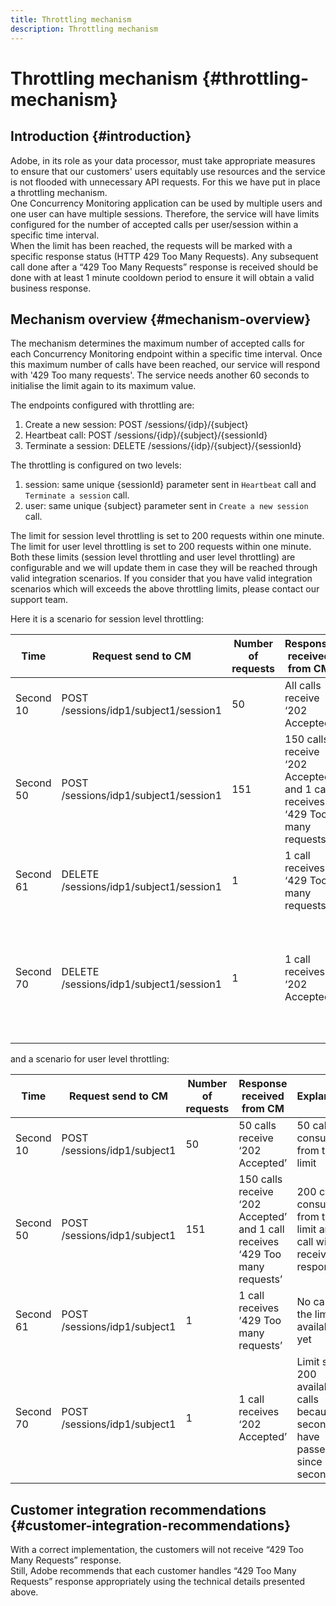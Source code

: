 ```yaml
---
title: Throttling mechanism
description: Throttling mechanism
---
```


# Throttling mechanism {#throttling-mechanism}

## Introduction {#introduction}

Adobe, in its role as your data processor, must take appropriate measures to ensure that our customers' users equitably use resources and the service is not flooded with unnecessary API requests. For this we have put in place a throttling mechanism.\
One Concurrency Monitoring application can be used by multiple users and one user can have multiple sessions. Therefore, the service will have limits configured for the number of accepted calls per user/session within a specific time interval.\
When the limit has been reached,  the requests will be marked with a specific response status (HTTP 429 Too Many Requests). Any subsequent call done after a “429 Too Many Requests” response is received should be done with at least 1 minute cooldown period to ensure it will obtain a valid business response.

## Mechanism overview {#mechanism-overview}
The mechanism determines the maximum number of accepted calls for each Concurrency Monitoring endpoint within a specific time interval. 
Once this maximum number of calls have been reached, our service will respond with '429 Too many requests'. The service needs another 60 seconds to initialise the limit again to its maximum value. 

The endpoints configured with throttling are:
1. Create a new session: POST /sessions/{idp}/{subject}
2. Heartbeat call: POST /sessions/{idp}/{subject}/{sessionId}
3. Terminate a session: DELETE /sessions/{idp}/{subject}/{sessionId}

The throttling is configured on two levels:
1. session: same unique {sessionId} parameter sent in `Heartbeat` call  and `Terminate a session` call.
2. user: same unique {subject} parameter sent in `Create a new session` call.

The limit for session level throttling is set to 200 requests within one minute.\
The limit for user level throttling is set to 200 requests within one minute.\
Both these limits (session level throttling and user level throttling) are configurable and we will update them in case they will be reached through valid integration scenarios.
If you consider that you have valid integration scenarios which will exceeds the above throttling limits, please contact our support team. 

Here it is a scenario for session level throttling:

| Time      | Request send to CM                      | Number of requests | Response received from CM                                                    | Explanation                                                                     |
|-----------|-----------------------------------------|--------------------|------------------------------------------------------------------------------|---------------------------------------------------------------------------------|
| Second 10 | POST /sessions/idp1/subject1/session1   | 50                 | All calls receive ‘202 Accepted’                                             | 50 calls consumed from the limit                                                |
| Second 50 | POST /sessions/idp1/subject1/session1   | 151                | 150 calls receive ‘202 Accepted’ and 1 call receives ‘429 Too many requests’ | 200 calls consumed from the limit and 1 call will receive 429 response          |
| Second 61 | DELETE /sessions/idp1/subject1/session1 | 1                  | 1 call receives ‘429 Too many requests’                                      | No calls in the limit available yet                                             |
| Second 70 | DELETE /sessions/idp1/subject1/session1 | 1                  | 1 call receives ‘202 Accepted’                                               | Limit set to 200 available calls because 60 seconds have passed since second 10 |

and a scenario for user level throttling:

| Time      | Request send to CM           | Number of requests | Response received from CM                                                    | Explanation                                                                     |
|-----------|------------------------------|--------------------|------------------------------------------------------------------------------|---------------------------------------------------------------------------------|
| Second 10 | POST /sessions/idp1/subject1 | 50                 | 50 calls receive ‘202 Accepted’                                              | 50 calls consumed from the limit                                                |
| Second 50 | POST /sessions/idp1/subject1 | 151                | 150 calls receive ‘202 Accepted’ and 1 call receives ‘429 Too many requests’ | 200 calls consumed from the limit and 1 call will receive 429 response          |
| Second 61 | POST /sessions/idp1/subject1 | 1                  | 1 call receives ‘429 Too many requests’                                      | No calls in the limit available yet                                             |
| Second 70 | POST /sessions/idp1/subject1 | 1                  | 1 call receives ‘202 Accepted’                                               | Limit set to 200 available calls because 60 seconds have passed since second 10 |


## Customer integration recommendations {#customer-integration-recommendations}

With a correct implementation, the customers will not receive “429 Too Many Requests” response.\
Still, Adobe recommends that each customer handles “429 Too Many Requests” response appropriately using the technical details presented above.
